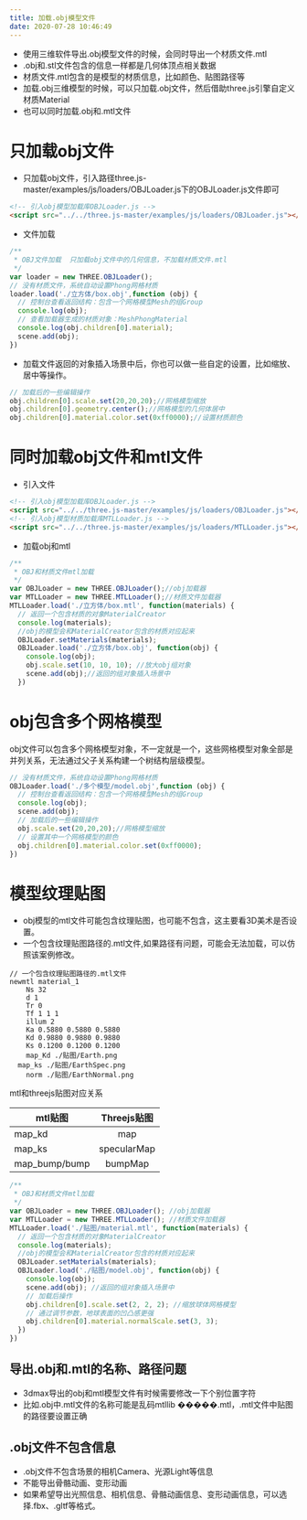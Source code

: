 ```yaml
---
title: 加载.obj模型文件
date: 2020-07-28 10:46:49
---
```


* 使用三维软件导出.obj模型文件的时候，会同时导出一个材质文件.mtl
* .obj和.stl文件包含的信息一样都是几何体顶点相关数据
* 材质文件.mtl包含的是模型的材质信息，比如颜色、贴图路径等
* 加载.obj三维模型的时候，可以只加载.obj文件，然后借助three.js引擎自定义材质Material
* 也可以同时加载.obj和.mtl文件

# 只加载obj文件

* 只加载obj文件，引入路径three.js-master/examples/js/loaders/OBJLoader.js下的OBJLoader.js文件即可

```html
<!-- 引入obj模型加载库OBJLoader.js -->
<script src="../../three.js-master/examples/js/loaders/OBJLoader.js"></script>
```
* 文件加载
```js
/**
 * OBJ文件加载  只加载obj文件中的几何信息，不加载材质文件.mtl
 */
var loader = new THREE.OBJLoader();
// 没有材质文件，系统自动设置Phong网格材质
loader.load('./立方体/box.obj',function (obj) {
  // 控制台查看返回结构：包含一个网格模型Mesh的组Group
  console.log(obj);
  // 查看加载器生成的材质对象：MeshPhongMaterial
  console.log(obj.children[0].material);
  scene.add(obj);
})
```
* 加载文件返回的对象插入场景中后，你也可以做一些自定的设置，比如缩放、居中等操作。
```js
// 加载后的一些编辑操作
obj.children[0].scale.set(20,20,20);//网格模型缩放
obj.children[0].geometry.center();//网格模型的几何体居中
obj.children[0].material.color.set(0xff0000);//设置材质颜色
```

# 同时加载obj文件和mtl文件

* 引入文件
```html
<!-- 引入obj模型加载库OBJLoader.js -->
<script src="../../three.js-master/examples/js/loaders/OBJLoader.js"></script>
<!-- 引入obj模型材质加载库MTLLoader.js -->
<script src="../../three.js-master/examples/js/loaders/MTLLoader.js"></script>
```
* 加载obj和mtl
```js
/**
 * OBJ和材质文件mtl加载
 */
var OBJLoader = new THREE.OBJLoader();//obj加载器
var MTLLoader = new THREE.MTLLoader();//材质文件加载器
MTLLoader.load('./立方体/box.mtl', function(materials) {
  // 返回一个包含材质的对象MaterialCreator
  console.log(materials);
  //obj的模型会和MaterialCreator包含的材质对应起来
  OBJLoader.setMaterials(materials);
  OBJLoader.load('./立方体/box.obj', function(obj) {
    console.log(obj);
    obj.scale.set(10, 10, 10); //放大obj组对象
    scene.add(obj);//返回的组对象插入场景中
  })
```

# obj包含多个网格模型

obj文件可以包含多个网格模型对象，不一定就是一个，这些网格模型对象全部是并列关系，无法通过父子关系构建一个树结构层级模型。

```js
// 没有材质文件，系统自动设置Phong网格材质
OBJLoader.load('./多个模型/model.obj',function (obj) {
  // 控制台查看返回结构：包含一个网格模型Mesh的组Group
  console.log(obj);
  scene.add(obj);
  // 加载后的一些编辑操作
  obj.scale.set(20,20,20);//网格模型缩放
  // 设置其中一个网格模型的颜色
  obj.children[0].material.color.set(0xff0000);
})
```

# 模型纹理贴图

* obj模型的mtl文件可能包含纹理贴图，也可能不包含，这主要看3D美术是否设置。
* 一个包含纹理贴图路径的.mtl文件,如果路径有问题，可能会无法加载，可以仿照该案例修改。

```mtl
// 一个包含纹理贴图路径的.mtl文件
newmtl material_1
    Ns 32
    d 1
    Tr 0
    Tf 1 1 1
    illum 2
    Ka 0.5880 0.5880 0.5880
    Kd 0.9880 0.9880 0.9880
    Ks 0.1200 0.1200 0.1200
    map_Kd ./贴图/Earth.png
  map_ks ./贴图/EarthSpec.png
    norm ./贴图/EarthNormal.png
```

mtl和threejs贴图对应关系


mtl贴图|Threejs贴图|
---|:--:|
map_kd|map|
map_ks|specularMap|
map_bump/bump|bumpMap|

```js
/**
 * OBJ和材质文件mtl加载
 */
var OBJLoader = new THREE.OBJLoader(); //obj加载器
var MTLLoader = new THREE.MTLLoader(); //材质文件加载器
MTLLoader.load('./贴图/material.mtl', function(materials) {
  // 返回一个包含材质的对象MaterialCreator
  console.log(materials);
  //obj的模型会和MaterialCreator包含的材质对应起来
  OBJLoader.setMaterials(materials);
  OBJLoader.load('./贴图/model.obj', function(obj) {
    console.log(obj);
    scene.add(obj); //返回的组对象插入场景中
    // 加载后操作
    obj.children[0].scale.set(2, 2, 2); //缩放球体网格模型
    // 通过调节参数，地球表面的凹凸感更强
    obj.children[0].material.normalScale.set(3, 3);
  })
})
```

## 导出.obj和.mtl的名称、路径问题

* 3dmax导出的obj和mtl模型文件有时候需要修改一下个别位置字符
* 比如.obj中.mtl文件的名称可能是乱码mtllib �����.mtl，.mtl文件中贴图的路径要设置正确

## .obj文件不包含信息

* .obj文件不包含场景的相机Camera、光源Light等信息
* 不能导出骨骼动画、变形动画
* 如果希望导出光照信息、相机信息、骨骼动画信息、变形动画信息，可以选择.fbx、.gltf等格式。